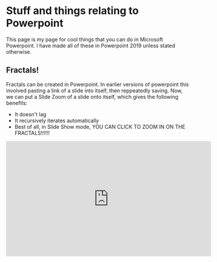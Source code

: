 # Stuff and things relating to Powerpoint
This page is my page for cool things that you can do in Microsoft Powerpoint. I have made all of these in Powerpoint 2019 unless stated otherwise.

## Fractals!
Fractals can be created in Powerpoint. In earlier versions of powerpoint this involved pasting a link of a slide into itself, then reppeatedly saving. Now, we can put a Slide Zoom of a slide onto itself, which gives the following benefits:
- It doesn't lag
- It recursively iterates automatically
- Best of all, in Slide Show mode, YOU CAN CLICK TO ZOOM IN ON THE FRACTALS!!!!!!

<iframe width="560" height="315" src="https://www.youtube.com/embed/g_oL_8E7pis" frameborder="0" allow="accelerometer; autoplay; encrypted-media; gyroscope; picture-in-picture" allowfullscreen></iframe>
